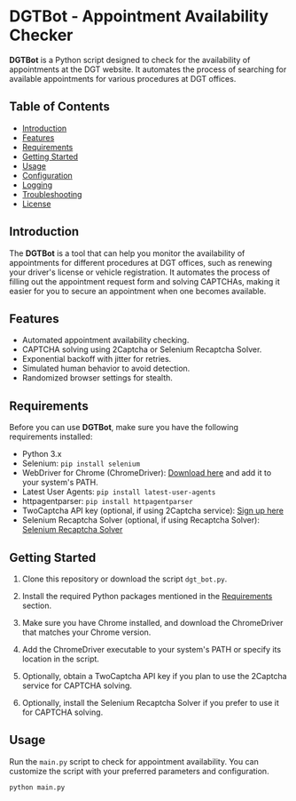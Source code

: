 # DGTBot - Appointment Availability Checker

**DGTBot** is a Python script designed to check for the availability of appointments at the DGT website. It automates the process of searching for available appointments for various procedures at DGT offices.

## Table of Contents

- [Introduction](#introduction)
- [Features](#features)
- [Requirements](#requirements)
- [Getting Started](#getting-started)
- [Usage](#usage)
- [Configuration](#configuration)
- [Logging](#logging)
- [Troubleshooting](#troubleshooting)
- [License](#license)

## Introduction

The **DGTBot** is a tool that can help you monitor the availability of appointments for different procedures at DGT offices, such as renewing your driver's license or vehicle registration. It automates the process of filling out the appointment request form and solving CAPTCHAs, making it easier for you to secure an appointment when one becomes available.

## Features

- Automated appointment availability checking.
- CAPTCHA solving using 2Captcha or Selenium Recaptcha Solver.
- Exponential backoff with jitter for retries.
- Simulated human behavior to avoid detection.
- Randomized browser settings for stealth.

## Requirements

Before you can use **DGTBot**, make sure you have the following requirements installed:

- Python 3.x
- Selenium: `pip install selenium`
- WebDriver for Chrome (ChromeDriver): [Download here](https://sites.google.com/a/chromium.org/chromedriver/downloads) and add it to your system's PATH.
- Latest User Agents: `pip install latest-user-agents`
- httpagentparser: `pip install httpagentparser`
- TwoCaptcha API key (optional, if using 2Captcha service): [Sign up here](https://2captcha.com/)
- Selenium Recaptcha Solver (optional, if using Recaptcha Solver): [Selenium Recaptcha Solver](https://pypi.org/project/selenium-recaptcha-solver/)

## Getting Started

1. Clone this repository or download the script `dgt_bot.py`.

2. Install the required Python packages mentioned in the [Requirements](#requirements) section.

3. Make sure you have Chrome installed, and download the ChromeDriver that matches your Chrome version.

4. Add the ChromeDriver executable to your system's PATH or specify its location in the script.

5. Optionally, obtain a TwoCaptcha API key if you plan to use the 2Captcha service for CAPTCHA solving.

6. Optionally, install the Selenium Recaptcha Solver if you prefer to use it for CAPTCHA solving.

## Usage

Run the `main.py` script to check for appointment availability. You can customize the script with your preferred parameters and configuration.

```bash
python main.py
```